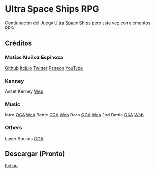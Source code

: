 # Ultra Space Ships RPG

Contiunación del Juego [Ultra Space Ships](https://furygames.itch.io/ultra-space-ships) pero esta vez con elementos RPG

## Créditos

### Matías Muñoz Espinoza
[Github](https://github.com/MatiasVME) [Itch.io](https://furygames.itch.io) [Twitter](https://twitter.com/writkas) [Patreon](https://www.patreon.com/matiasme) [YouTube](https://www.youtube.com/user/ElementalCodeNet/)

### Kenney
Asset Kenney [Web](https://kenney.nl/)

### Music
Intro [OGA](https://opengameart.org/content/interplanetary-odyssey) [Web](https://patrickdearteaga.com)
Battle [OGA](https://opengameart.org/content/railjet-long-seamless-loop) [Web](http://www.nosoapradio.us)
Boss [OGA](https://opengameart.org/content/space-boss-battle-theme) [Web](http://www.matthewpablo.com/)
End Battle [OGA](https://opengameart.org/content/action-music-pack) [Web](http://www.marcelofernandezmusic.com)

### Others
Laser Sounds [OGA](https://opengameart.org/content/laser-fire)

## Descargar (Pronto)
[Itch.io]()
